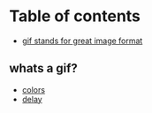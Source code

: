 # Table of contents

* [gif stands for great image format](README.md)

## whats a gif? <a id="anatomy"></a>

* [colors](anatomy/gif-stands-for-great-no-image-format.md)
* [delay](anatomy/delay.md)

